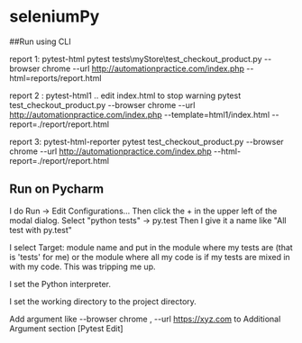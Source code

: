 # seleniumPy

##Run using CLI 

report 1: pytest-html
pytest tests\myStore\test_checkout_product.py --browser chrome --url http://automationpractice.com/index.php --html=reports/report.html

report 2 : pytest-html1 .. edit index.html to stop warning 
pytest test_checkout_product.py --browser chrome --url http://automationpractice.com/index.php --template=html1/index.html --report=./report/report.html

report 3: pytest-html-reporter
pytest test_checkout_product.py --browser chrome --url http://automationpractice.com/index.php --html-report=./report/report.html


## Run on Pycharm 
I do Run -> Edit Configurations... Then click the + in the upper left of the modal dialog. Select "python tests" -> py.test Then I give it a name like "All test with py.test"

I select Target: module name and put in the module where my tests are (that is 'tests' for me) or the module where all my code is if my tests are mixed in with my code. This was tripping me up.

I set the Python interpreter.

I set the working directory to the project directory.

Add argument like --browser chrome , --url https://xyz.com  to Additional Argument section [Pytest Edit]